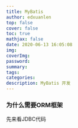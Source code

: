 ```yaml
---
title: MyBatis
author: edxuanlen
top: false
cover: false
toc: true
mathjax: false
date: 2020-06-13 16:05:08
img:
coverImg:
password:
summary:
tags:
categories:
description: MyBatis 开发
---
```


### 为什么需要ORM框架

先来看JDBC代码

